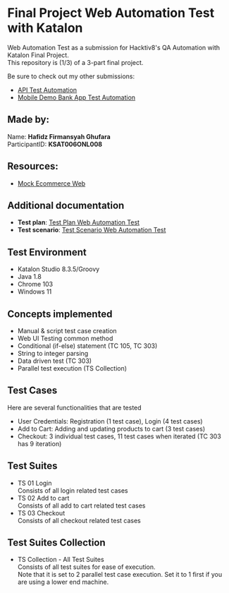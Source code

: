 # Final Project Web Automation Test with Katalon
Web Automation Test as a submission for Hacktiv8's QA Automation with Katalon Final Project. <br>
This repository is (1/3) of a 3-part final project. <br>

Be sure to check out my other submissions: <br>
- [API Test Automation](https://github.com/hafidzfg/fp-btdp-api-testing) 
- [Mobile Demo Bank App Test Automation](https://github.com/hafidzfg/fp-btdp-web-test)

## Made by:

Name: **Hafidz Firmansyah Ghufara** <br>
ParticipantID: **KSAT006ONL008**

## Resources:
- [Mock Ecommerce Web](https://kotakoki.wijaysali.my.id/)

## Additional documentation
- **Test plan**: [Test Plan Web Automation Test](/documentation/Web_Automation_Test_Plan.docx)
- **Test scenario**: [Test Scenario Web Automation Test](/documentation/Web_Automation_Test_Scenario.xlsx)

## Test Environment
- Katalon Studio 8.3.5/Groovy
- Java 1.8
- Chrome 103
- Windows 11

## Concepts implemented
- Manual & script test case creation
- Web UI Testing common method
- Conditional (if-else) statement (TC 105, TC 303)
- String to integer parsing
- Data driven test (TC 303)
- Parallel test execution (TS Collection)

## Test Cases
Here are several functionalities that are tested
- User Credentials: Registration (1 test case), Login (4 test cases)
- Add to Cart: Adding and updating products to cart (3 test cases)
- Checkout: 3 individual test cases, 11 test cases when iterated (TC 303 has 9 iteration)

## Test Suites
- TS 01 Login <br>
Consists of all login related test cases
- TS 02 Add to cart <br>
Consists of all add to cart related test cases
- TS 03 Checkout <br>
Consists of all checkout related test cases

## Test Suites Collection
- TS Collection - All Test Suites <br>
Consists of all test suites for ease of execution. <br>
Note that it is set to 2 parallel test case execution. Set it to 1 first if you are using a lower end machine.